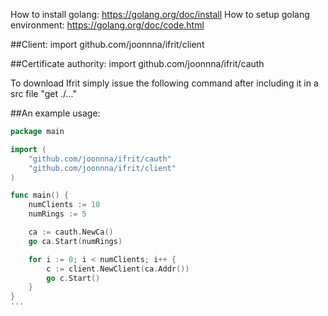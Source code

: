 How to install golang: https://golang.org/doc/install
How to setup golang environment: https://golang.org/doc/code.html

##Client:
import github.com/joonnna/ifrit/client

##Certificate authority: 
import github.com/joonnna/ifrit/cauth

To download Ifrit simply issue the following command after including it in a src file "get ./..."

##An example usage:

```go
package main

import (
	"github.com/joonnna/ifrit/cauth"
	"github.com/joonnna/ifrit/client"	
)

func main() {
	numClients := 10
	numRings := 5

	ca := cauth.NewCa()
	go ca.Start(numRings)

	for i := 0; i < numClients; i++ {
		c := client.NewClient(ca.Addr())
		go c.Start()
	}
}
'''

